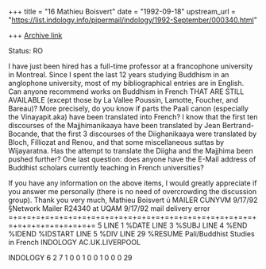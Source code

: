 +++
title = "16 Mathieu Boisvert"
date = "1992-09-18"
upstream_url = "https://list.indology.info/pipermail/indology/1992-September/000340.html"

+++
[Archive link](https://list.indology.info/pipermail/indology/1992-September/000340.html)


Status: RO

I have just been hired has a full-time professor at a francophone
university in Montreal.  Since I spent the last 12 years studying
Buddhism in an anglophone university, most of my bibliographical
entries are in English.  Can anyone recommend works on Buddhism in
French THAT ARE STILL AVAILABLE (except those by La Vallee Poussin,
Lamotte, Foucher, and Bareau)?  More precisely, do you know if parts
the Paali canon (especially the Vinayapit.aka) have been translated into
French?  I know that the first ten discourses of the Majjhimanikaaya
have been translated by Jean Bertrand-Bocande, that the first 3 discourses
of the Diighanikaaya were translated by Bloch, Filliozat and Renou, and
that some miscellaneous suttas by Wijayaratna.  Has the attempt to
translate the Diigha and the Majjhima been pushed further?
One last question: does anyone have the E-Mail address of Buddhist
scholars currently teaching in French universities?

If you have any information on the above items, I would greatly appreciate
if you answer me personally (there is no need of overcrowding the discussion
group).
Thank you very much,
Mathieu Boisvert
ú MAILER CUNYVM  9/17/92
§Network Mailer      R24340 at UQAM          9/17/92 mail delivery error
=+=+=+=+=+=+=+=+=+=+=+=+=+=+=+=+=+=+=+=+=+=+=+=+=+=+=+=+=+=+=+=+=+=+=+=+=
5
LINE 1 %DATE
LINE 3 %SUBJ
LINE 4 %END     %IDEND   %IDSTART
LINE 5 %DIV
LINE 29 %RESUME
Pali/Buddhist Studies in French
INDOLOGY
AC.UK.LIVERPOOL

INDOLOGY
6
2 7
1
0 0 1 0 0
1 0 0 0
29




